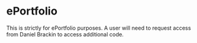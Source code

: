# ePortfolio
This is strictly for ePortfolio purposes. A user will need to request access from Daniel Brackin to access additional code. 
